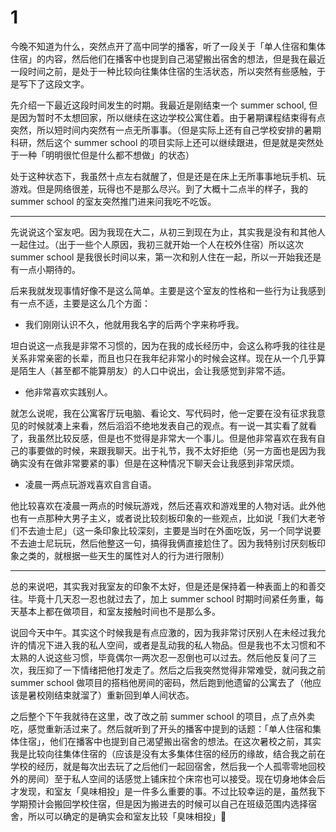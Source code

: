# 1

今晚不知道为什么，突然点开了高中同学的播客，听了一段关于「单人住宿和集体住宿」的内容，然后他们在播客中也提到自己渴望搬出宿舍的想法，但是我在最近一段时间之前，是处于一种比较向往集体住宿的生活状态，所以突然有些感触，于是写下了这段文字。

先介绍一下最近这段时间发生的时期。我最近是刚结束一个 summer school, 但是因为暂时不太想回家，所以继续在这边学校公寓住着。由于暑期课程结束得有点突然，所以短时间内突然有一点无所事事。（但是实际上还有自己学校安排的暑期科研，然后这个 summer school 的项目实际上还可以继续跟进，但是就是突然处于一种「明明很忙但是什么都不想做」的状态）

处于这种状态下，我虽然十点左右就醒了，但是还是在床上无所事事地玩手机、玩游戏。但是网络很差，玩得也不是那么尽兴。到了大概十二点半的样子，我的 summer school 的室友突然推门进来问我吃不吃饭。

---

先说说这个室友吧。因为我现在大二，从初三到现在为止，其实我是没有和其他人一起住过。（出于一些个人原因，我初三就开始一个人在校外住宿）所以这次 summer school 是我很长时间以来，第一次和别人住在一起，所以一开始我还是有一点小期待的。

后来我就发现事情好像不是这么简单。主要是这个室友的性格和一些行为让我感到有一点不适，主要是这么几个方面：

- 我们刚刚认识不久，他就用我名字的后两个字来称呼我。

坦白说这一点我是非常不习惯的，因为在我的成长经历中，会这么称呼我的往往是关系非常亲密的长辈，而且也只在我年纪非常小的时候会这样。现在从一个几乎算是陌生人（甚至都不能算朋友）的人口中说出，会让我感觉到非常不适。

- 他非常喜欢实践别人。

就怎么说呢，我在公寓客厅玩电脑、看论文、写代码时，他一定要在没有征求我意见的时候就凑上来看，然后滔滔不绝地发表自己的观点。有一说一其实看了就看了，我虽然比较反感，但是也不觉得是非常大一个事儿。但是他非常喜欢在我有自己的事要做的时候，来跟我聊天。出于礼节，我不太好拒绝（另一方面也是因为我确实没有在做非常要紧的事）但是在这种情况下聊天会让我感到非常厌烦。

- 凌晨一两点玩游戏喜欢自言自语。

他比较喜欢在凌晨一两点的时候玩游戏，然后还喜欢和游戏里的人物对话。此外他也有一点那种大男子主义，或者说比较刻板印象的一些观点，比如说「我们大老爷们不去迪士尼」（这一条印象比较深刻，主要是当时在外面吃饭，另一个同学说要不去迪士尼玩玩，然后他整这一句，搞得我俩直接尬住了。因为我特别讨厌刻板印象之类的，就根据一些天生的属性对人的行为进行限制）

---

总的来说吧，其实我对我室友的印象不太好，但是还是保持着一种表面上的和善交往。毕竟十几天忍一忍也就过去了，加上 summer school 时期时间紧任务重，每天基本上都在做项目，和室友接触时间也不是那么多。

说回今天中午。其实这个时候我是有点应激的，因为我非常讨厌别人在未经过我允许的情况下进入我的私人空间，或者是乱动我的私人物品。但是我也不太习惯和不太熟的人说这些习惯，毕竟偶尔一两次忍一忍倒也可以过去。然后他反复问了三次，我压抑了一下情绪把他打发走了。然后之后我突然觉得非常难受，就问我之前 summer school 做项目的搭档他房间的密码，然后跑到他遗留的公寓去了（他应该是暑校刚结束就溜了）重新回到单人间状态。

之后整个下午我就待在这里，改了改之前 summer school 的项目，点了点外卖吃，感觉重新活过来了。然后就听到了开头的播客中提到的话题：「单人住宿和集体住宿」，他们在播客中也提到自己渴望搬出宿舍的想法。在这次暑校之前，其实我是比较向往集体住宿的（应该是没有太多集体住宿的经历的缘故，结合我之前在学校的经历，就是每次出去玩了之后他们一起回宿舍，然后我一个人孤零零地回校外的房间）至于私人空间的话感觉上铺床拉个床帘也可以接受。现在切身地体会后才发现，和室友「臭味相投」是一件多么重要的事。不过比较幸运的是，虽然我下学期预计会搬回学校住宿，但是因为搬进去的时候可以自己在班级范围内选择宿舍，所以可以确定的是确实会和室友比较「臭味相投」🤣
